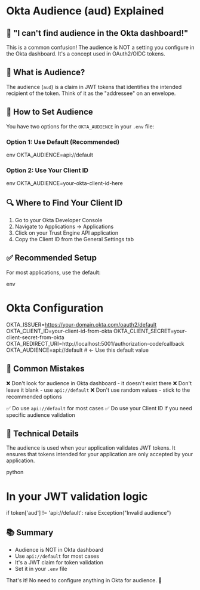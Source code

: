 # Okta Audience (aud) Explained

## 🤔 "I can't find audience in the Okta dashboard!"

This is a common confusion! The audience is NOT a setting you configure in the Okta dashboard. It's a concept used in OAuth2/OIDC tokens.

## 🎯 What is Audience?

The audience (`aud`) is a claim in JWT tokens that identifies the intended recipient of the token. Think of it as the "addressee" on an envelope.

## 📝 How to Set Audience

You have two options for the `OKTA_AUDIENCE` in your `.env` file:

### Option 1: Use Default (Recommended)
env
OKTA_AUDIENCE=api://default


### Option 2: Use Your Client ID
env
OKTA_AUDIENCE=your-okta-client-id-here


## 🔍 Where to Find Your Client ID

1. Go to your Okta Developer Console
2. Navigate to Applications → Applications
3. Click on your Trust Engine API application
4. Copy the Client ID from the General Settings tab

## ✅ Recommended Setup

For most applications, use the default:

env
# Okta Configuration
OKTA_ISSUER=https://your-domain.okta.com/oauth2/default
OKTA_CLIENT_ID=your-client-id-from-okta
OKTA_CLIENT_SECRET=your-client-secret-from-okta
OKTA_REDIRECT_URI=http://localhost:5001/authorization-code/callback
OKTA_AUDIENCE=api://default  # ← Use this default value


## 🚨 Common Mistakes

❌ Don't look for audience in Okta dashboard - it doesn't exist there
❌ Don't leave it blank - use `api://default`
❌ Don't use random values - stick to the recommended options

✅ Do use `api://default` for most cases
✅ Do use your Client ID if you need specific audience validation

## 🔧 Technical Details

The audience is used when your application validates JWT tokens. It ensures that tokens intended for your application are only accepted by your application.

python
# In your JWT validation logic
if token['aud'] != 'api://default':
    raise Exception("Invalid audience")


## 📚 Summary

- Audience is NOT in Okta dashboard
- Use `api://default` for most cases
- It's a JWT claim for token validation
- Set it in your `.env` file

That's it! No need to configure anything in Okta for audience. 🎉 